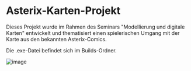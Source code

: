 # Asterix-Karten-Projekt

Dieses Projekt wurde im Rahmen des Seminars "Modellierung und digitale Karten" entwickelt und thematisiert einen spielerischen Umgang mit der Karte aus den bekannten Asterix-Comics. 

Die .exe-Datei befindet sich im Builds-Ordner.

![image](https://user-images.githubusercontent.com/35121031/64778661-91b86880-d55c-11e9-987d-71043ce37ecf.png)
